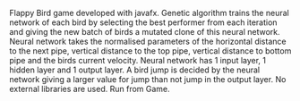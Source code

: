 Flappy Bird game developed with javafx.
Genetic algorithm trains the neural network of each bird by selecting the best performer from each iteration and giving the new batch of birds a mutated clone of this neural network.
Neural network takes the normalised parameters of the horizontal distance to the next pipe, vertical distance to the top pipe, vertical distance to bottom pipe and the birds current velocity.
Neural network has 1 input layer, 1 hidden layer and 1 output layer.
A bird jump is decided by the neural network giving a larger value for jump than not jump in the output layer.
No external libraries are used.
Run from Game. 
